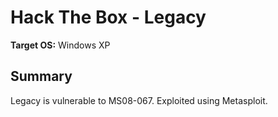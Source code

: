 # Hack The Box - Legacy

**Target OS:** Windows XP

## Summary
Legacy is vulnerable to MS08-067. Exploited using Metasploit.